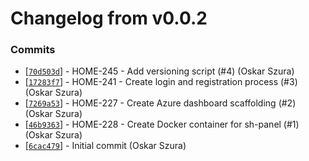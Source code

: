 # Changelog from v0.0.2
### Commits
* [[`70d503d`](http://github.com/smart-evolution/shpanel/commit/70d503dc939dc3ca652389885d8639d6b108641b)] - HOME-245 - Add versioning script (#4) (Oskar Szura)
* [[`17283f7`](http://github.com/smart-evolution/shpanel/commit/17283f7d4b4590069337018a734c0ce7561bbfcc)] - HOME-241 - Create login and registration process (#3) (Oskar Szura)
* [[`7269a53`](http://github.com/smart-evolution/shpanel/commit/7269a533d7d6c60470422870db9341fcbb1dd0db)] - HOME-227 - Create Azure dashboard scaffolding (#2) (Oskar Szura)
* [[`46b9363`](http://github.com/smart-evolution/shpanel/commit/46b93636e8d46633b7c632d300c7de5e1a5980ae)] - HOME-228 - Create Docker container for sh-panel (#1) (Oskar Szura)
* [[`6cac479`](http://github.com/smart-evolution/shpanel/commit/6cac47944a8d2bb033690c5da10fc4e795734b02)] - Initial commit (Oskar Szura)